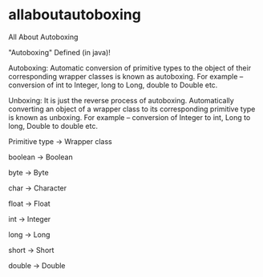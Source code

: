 # allaboutautoboxing
All About Autoboxing

"Autoboxing" Defined (in java)!

Autoboxing: Automatic conversion of primitive types to the object of their corresponding wrapper classes is known as autoboxing. For example – conversion of int to Integer, long to Long, double to Double etc.

Unboxing: It is just the reverse process of autoboxing. Automatically converting an object of a wrapper class to its corresponding primitive type is known as unboxing. For example – conversion of Integer to int, Long to long, Double to double etc.

Primitive type -> Wrapper class

boolean -> Boolean

byte -> Byte

char -> Character

float -> Float

int -> Integer

long -> Long

short -> Short

double -> Double

